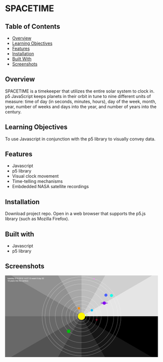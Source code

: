 # SPACETIME

## Table of Contents

* [Overview](#overview)
* [Learning Objectives](#learning-objectives)
* [Features](#features)
* [Installation](#installation)
* [Built With](#built-with)
* [Screenshots](#screenshots)

## Overview

SPACETIME is a timekeeper that utilizes the entire solar system to clock in. p5 JavaScript keeps planets in their orbit in tune to nine different units of measure: time of day (in seconds, minutes, hours), day of the week, month, year, number of weeks and days into the year, and number of years into the century.

## Learning Objectives

To use Javascript in conjunction with the p5 library to visually convey data.

## Features

* Javascript
* p5 library
* Visual clock movement
* Time-telling mechanisms
* Embdedded NASA satellite recordings

## Installation

Download project repo. Open in a web browser that supports the p5.js library (such as Mozilla Firefox).

## Built with

* Javascript
* p5 library

## Screenshots

![screenshot](https://github.com/leiacarts/spacetime/blob/master/spacetime.png)

